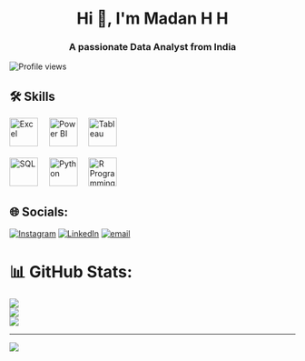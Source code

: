 <h1 align="center">Hi 👋, I'm Madan H H</h1>
<h3 align="center">A passionate Data Analyst from India</h3>

![Profile views](https://komarev.com/ghpvc/?username=chandangowda&label=Profile%20views&color=0e75b6&style=flat)


## 🛠️ Skills

<p align="left">
  <!-- Row 1 -->
  <img src="https://img.icons8.com/color/48/000000/microsoft-excel-2019--v1.png" alt="Excel" width="50" height="50"/>
  &nbsp;&nbsp;&nbsp;
  <img src="https://img.icons8.com/color/48/000000/power-bi.png" alt="Power BI" width="50" height="50"/>
  &nbsp;&nbsp;&nbsp;
  <img src="https://img.icons8.com/color/48/000000/tableau-software.png" alt="Tableau" width="50" height="50"/>
  <br><br>
  <!-- Row 2 -->
  <img src="https://img.icons8.com/ios-filled/50/000000/sql.png" alt="SQL" width="50" height="50"/>
  &nbsp;&nbsp;&nbsp;
  <img src="https://img.icons8.com/color/48/000000/python--v1.png" alt="Python" width="50" height="50"/>
  &nbsp;&nbsp;&nbsp;
  <img src="https://upload.wikimedia.org/wikipedia/commons/1/1b/R_logo.svg" alt="R Programming" width="50" height="50"/>
</p>



## 🌐 Socials:
[![Instagram](https://img.shields.io/badge/Instagram-%23E4405F.svg?logo=Instagram&logoColor=white)](https://instagram.com/Madan_Shettywarrier) 
[![LinkedIn](https://img.shields.io/badge/LinkedIn-%230077B5.svg?logo=linkedin&logoColor=white)](https://www.linkedin.com/in/madan-h-h)
[![email](https://img.shields.io/badge/Email-D14836?logo=gmail&logoColor=white)](mailto:madanmadhu818@gmail.com) 

# 📊 GitHub Stats:
![](https://github-readme-stats.vercel.app/api?username=MadanShetty818&theme=vue-dark&hide_border=false&include_all_commits=true&count_private=true)<br/>
![](https://nirzak-streak-stats.vercel.app/?user=MadanShetty818&theme=vue-dark&hide_border=false)<br/>
![](https://github-readme-stats.vercel.app/api/top-langs/?username=MadanShetty818&theme=vue-dark&hide_border=false&include_all_commits=true&count_private=true&layout=compact)

---
[![](https://visitcount.itsvg.in/api?id=MadanShetty818&icon=0&color=0)](https://visitcount.itsvg.in)

<!-- Proudly created with GPRM ( https://gprm.itsvg.in ) -->
